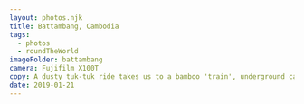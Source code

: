 ```yaml
---
layout: photos.njk
title: Battambang, Cambodia
tags:
  - photos
  - roundTheWorld
imageFolder: battambang
camera: Fujifilm X100T
copy: A dusty tuk-tuk ride takes us to a bamboo 'train', underground caves, a mountaintop Buddhist temple and a fiery sunset during which 15 million bats few over our heads from a cave out into the night.
date: 2019-01-21
---
```


 
